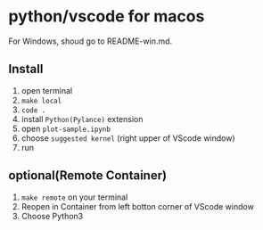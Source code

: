 # python/vscode for macos

For Windows, shoud go to README-win.md.

## Install

1. open terminal
2. `make local`
3. `code .`
4. install `Python(Pylance)` extension
5. open `plot-sample.ipynb`
6. choose `suggested kernel` (right upper of VScode window)
7. run

## optional(Remote Container)

1. `make remote` on your terminal
2. Reopen in Container from left botton corner of VScode window
3. Choose Python3
